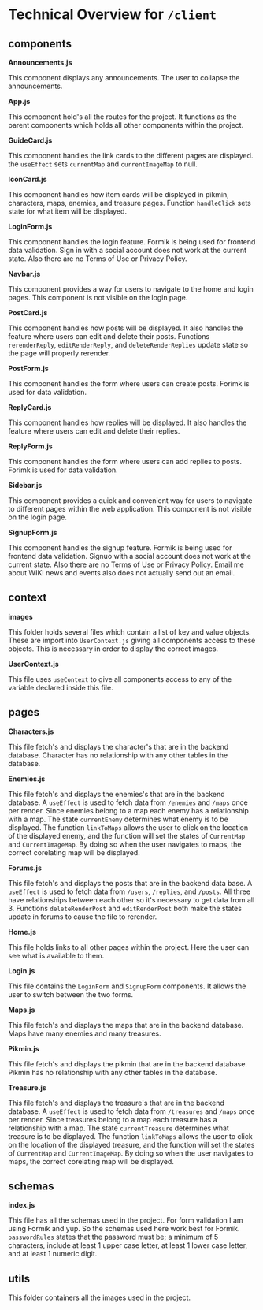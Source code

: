 # Technical Overview for `/client`

## components
**Announcements.js**

This component displays any announcements. The user to collapse the announcements.

**App.js**

This component hold's all the routes for the project. It functions as the parent components which holds all other components within the project.

**GuideCard.js**

This component handles the link cards to the different pages are displayed. the `useEffect` sets `currentMap` and `currentImageMap` to null.

**IconCard.js**

This component handles how item cards will be displayed in pikmin, characters, maps, enemies, and treasure pages. Function `handleClick` sets state for what item will be displayed.

**LoginForm.js**

This component handles the login feature. Formik is being used for frontend data validation. Sign in with a social account does not work at the current state. Also there are no Terms of Use or Privacy Policy.

**Navbar.js**

This component provides a way for users to navigate to the home and login pages. This component is not visible on the login page.

**PostCard.js**

This component handles how posts will be displayed. It also handles the feature where users can edit and delete their posts. Functions `rerenderReply`, `editRenderReply`, and `deleteRenderReplies` update state so the page will properly rerender. 

**PostForm.js**

This component handles the form where users can create posts. Forimk is used for data validation. 

**ReplyCard.js**

This component handles how replies will be displayed. It also handles the feature where users can edit and delete their replies. 

**ReplyForm.js**

This component handles the form where users can add replies to posts. Forimk is used for data validation. 

**Sidebar.js**

This component provides a quick and convenient way for users to navigate to different pages within the web application. This component is not visible on the login page.

**SignupForm.js**

This component handles the signup feature. Formik is being used for frontend data validation. Signuo with a social account does not work at the current state. Also there are no Terms of Use or Privacy Policy. Email me about WIKI news and events also does not actually send out an email.

## context
**images**

This folder holds several files which contain a list of key and value objects. These are import into `UserContext.js` giving all components access to these objects. This is necessary in order to display the correct images. 

**UserContext.js**

This file uses `useContext` to give all components access to any of the variable declared inside this file. 

## pages
**Characters.js**

This file fetch's and displays the character's that are in the backend database. Character has no relationship with any other tables in the database. 

**Enemies.js**

This file fetch's and displays the enemies's that are in the backend database. A `useEffect` is used to fetch data from `/enemies` and `/maps` once per render. Since enemies belong to a map each enemy has a relationship with a map. The state `currentEnemy` determines what enemy is to be displayed. The function `linkToMaps` allows the user to click on the location of the displayed enemy, and the function will set the states of `CurrentMap` and `CurrentImageMap`. By doing so when the user navigates to maps, the correct corelating map will be displayed. 

**Forums.js**

This file fetch's and displays the posts that are in the backend data base. A `useEffect` is used to fetch data from `/users`, `/replies`, and `/posts`. All three have relationships between each other so it's necessary to get data from all 3. Functions `deleteRenderPost` and `editRenderPost` both make the states update in forums to cause the file to rerender. 

**Home.js**

This file holds links to all other pages within the project. Here the user can see what is available to them. 

**Login.js**

This file contains the `LoginForm` and `SignupForm` components. It allows the user to switch between the two forms.

**Maps.js**

This file fetch's and displays the maps that are in the backend database. Maps have many enemies and many treasures. 

**Pikmin.js**

This file fetch's and displays the pikmin that are in the backend database. Pikmin has no relationship with any other tables in the database. 

**Treasure.js**

This file fetch's and displays the treasure's that are in the backend database. A `useEffect` is used to fetch data from `/treasures` and `/maps` once per render. Since treasures belong to a map each treasure has a relationship with a map. The state `currentTreasure` determines what treasure is to be displayed. The function `linkToMaps` allows the user to click on the location of the displayed treasure, and the function will set the states of `CurrentMap` and `CurrentImageMap`. By doing so when the user navigates to maps, the correct corelating map will be displayed. 

## schemas
**index.js**

This file has all the schemas used in the project. For form validation I am using Formik and yup. So the schemas used here work best for Formik. `passwordRules` states that the password must be; a minimum of 5 characters, include at least 1 upper case letter, at least 1 lower case letter, and at least 1 numeric digit.

## utils
This folder containers all the images used in the project.
